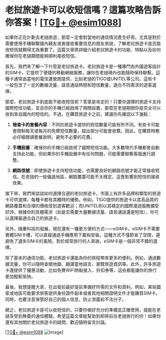 # 老挝旅遊卡可以收短信嗎？這篇攻略告訴你答案！[[TG💪+ @esim1088](https://t.me/s/esim1088)]

如果你正在計劃去老撾旅遊，那麼一定會對當地的通信情況產生好奇。尤其是對於需要使用手機聯繫國內親友或者接收重要信息的朋友來說，了解老挝旅遊卡是否能收短信就顯得尤為重要了。這篇文章將詳細介紹老挝旅遊卡的功能、特點以及如何確保你在老撾期間能夠順利接收短信。

首先，我們來了解一下什麼是老挝旅遊卡。老挝旅遊卡是一種專門為外國遊客設計的SIM卡，它提供了便捷的移動網絡服務，讓你在老撾境內也能隨時保持聯繫。這種卡通常由當地的電信運營商提供，比如老撾的TIGO或UNITEL等公司。這些卡一般包含了一定的數據流量、語音通話時間和短信數量，適合不同需求的遊客選擇。

那麼，老挝旅遊卡到底能不能收短信呢？答案是肯定的！只要你選擇的旅遊卡支持國際短信功能，並且你的手機已經啟用了相關設置，那麼在老撾期間你是完全可以收到來自國內的短信的。不過，在購買旅遊卡之前，建議你先確認以下幾點：

1. **檢查卡的套餐內容**：不同的旅遊卡提供的短信數量可能有所不同。有些卡可能會限制每天或每月的免費短信數量，超出部分可能會收費。因此，在購買時務必仔細閱讀套餐說明，避免不必要的花費。
   
2. **手機設置**：確保你的手機已經啟用了國際短信功能。大多數現代手機都會自動支持此功能，但如果你的手機設置中有任何問題，可能需要聯繫客服進行調整。

3. **網路信號**：即使旅遊卡支持短信功能，也需要良好的網路信號才能正常接收短信。在老撾的一些偏遠地區，網路覆蓋可能不太穩定，這會影響到短信的接收效果。

接下來，我們來談談如何選擇合適的老挝旅遊卡。市面上有許多品牌和類型的旅遊卡可供選擇，每種卡都有其獨特的優勢。例如，TIGO提供的旅遊卡以其高品質的網路覆蓋和合理的價格受到遊客歡迎；而UNITEL則以其穩定的國際漫遊服務備受好評。根據你的具體需求（如是否需要大量數據流量、語音通話還是短信），你可以選擇最適合自己的旅遊卡。

另外，隨著科技的發展，現在還有一種更方便的方式——eSIM卡。eSIM卡不需要實體SIM卡槽，可以直接通過手機應用下載和安裝。這種方式不僅節省了空間，還避免了遺失SIM卡的風險。對於經常旅行的人來說，eSIM卡是一個非常不錯的選擇。

除了基本的通信功能，老挝旅遊卡還能為你的旅程帶來更多的便利。例如，通過數據流量，你可以隨時查閱地圖、翻譯當地語言、瀏覽旅遊資訊等。此外，許多旅遊卡還提供了優惠活動，比如免費WiFi熱點接入、折扣券等，這些都能讓你的旅行更加輕鬆愉快。

最後，我想提醒大家，在出發前最好提前準備好所需的文件和資料。例如，某些國家或地區可能要求旅客提供身份證件副本或者其他相關證明文件才能購買SIM卡。同時，也要注意保管好自己的個人信息，防止泄露給不法分子。

總之，老挝旅遊卡是可以收短信的，只要你做好充分的準備並正確使用，就能在老撾享受到無憂的通信體驗。希望這篇文章能幫助到即將前往老撾旅行的你！如果你還有其他關於老挝旅遊卡的疑問，歡迎隨時留言討論。

[[TG💪+ @esim1088](https://t.me/s/esim1088) ![Image](https://i.postimg.cc/4NQfJmqS/Snipaste-2025-05-13-00-14-12.png)]